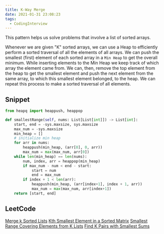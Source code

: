 ```yaml
---
title: K-Way Merge
date: 2021-01-31 23:08:23
tags:
  - CodingInterview
---
```

This pattern helps us solve problems that involve a list of sorted arrays.

Whenever we are given "K" sorted arrays, we can use a Heap to efficiently perform a sorted traversal of all the elements of all arrays. We can push the smallest (first) element of each sorted array in a `Min Heap` to get the overall minimum. While inserting elements to the Min Heap we keep track of which array the element came from. We can, then, remove the top element from the heap to get the smallest element and push the next element from the same array, to which this smallest element belonged, to the heap. We can repeat this process to make a sorted traversal of all elements.

## Snippet
```python
from heapq import heappush, heappop

def smallestRange(self, nums: List[List[int]]) -> List[int]:
    start, end = -sys.maxsize, sys.maxsize
    max_num = -sys.maxsize
    min_heap = []
    # initialize min heap
    for arr in nums:
        heappush(min_heap, (arr[0], 0, arr))
        max_num = max(max_num, arr[0])
    while len(min_heap) == len(nums):
        num, index, arr = heappop(min_heap)
        if max_num - num < end - start:
            start = num
            end = max_num
        if index + 1 < len(arr):
            heappush(min_heap, (arr[index+1], index + 1, arr))
            max_num = max(max_num, arr[index+1])
    return [start, end]

```

## LeetCode
[Merge k Sorted Lists](https://leetcode.com/problems/merge-k-sorted-lists/)
[Kth Smallest Element in a Sorted Matrix](https://leetcode.com/problems/kth-smallest-element-in-a-sorted-matrix/)
[Smallest Range Covering Elements from K Lists](https://leetcode.com/problems/smallest-range-covering-elements-from-k-lists/)
[Find K Pairs with Smallest Sums](https://leetcode.com/problems/find-k-pairs-with-smallest-sums/)
